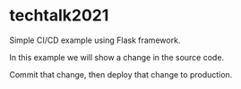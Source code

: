 # techtalk2021

Simple CI/CD example using Flask framework.

In this example we will show a change in the source code.

Commit that change, then deploy that change to production.